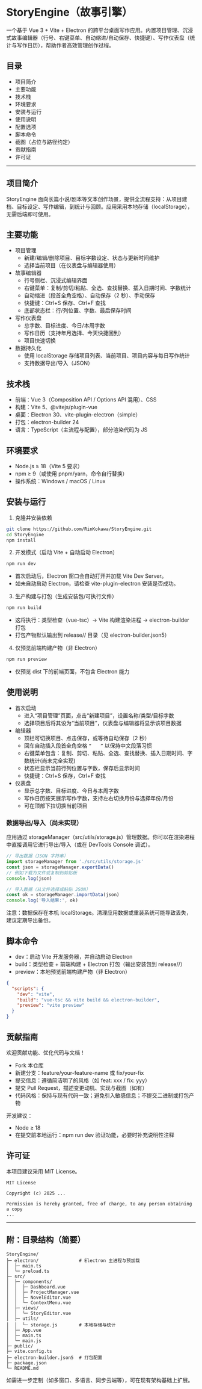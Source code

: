 # StoryEngine（故事引擎）

一个基于 Vue 3 + Vite + Electron 的跨平台桌面写作应用。内置项目管理、沉浸式故事编辑器（行号、右键菜单、自动缩进/自动保存、快捷键）、写作仪表盘（统计与写作日历），帮助作者高效管理创作过程。

<!-- 提示：包名当前为 my-novel-app，待修改。 -->

## 目录
- 项目简介
- 主要功能
- 技术栈
- 环境要求
- 安装与运行
- 使用说明
- 配置选项
- 脚本命令
- 截图（占位与路径约定）
- 贡献指南
- 许可证

---

## 项目简介

StoryEngine 面向长篇小说/剧本等文本创作场景，提供全流程支持：从项目建档、目标设定、写作编辑，到统计与回顾。应用采用本地存储（localStorage），无需后端即可使用。

## 主要功能

- 项目管理
  - 新建/编辑/删除项目、目标字数设定、状态与更新时间维护
  - 选择当前项目（在仪表盘与编辑器使用）
- 故事编辑器
  - 行号侧栏、沉浸式编辑界面
  - 右键菜单：复制/剪切/粘贴、全选、查找替换、插入日期时间、字数统计
  - 自动缩进（段首全角空格）、自动保存（2 秒）、手动保存
  - 快捷键：Ctrl+S 保存、Ctrl+F 查找
  - 底部状态栏：行/列位置、字数、最后保存时间
- 写作仪表盘
  - 总字数、目标进度、今日/本周字数
  - 写作日历（支持年月选择、今天快捷回到）
  - 项目快速切换
- 数据持久化
  - 使用 localStorage 存储项目列表、当前项目、项目内容与每日写作统计
  - 支持数据导出/导入（JSON）

## 技术栈

- 前端：Vue 3（Composition API / Options API 混用）、CSS
- 构建：Vite 5、@vitejs/plugin-vue
- 桌面：Electron 30、vite-plugin-electron（simple）
- 打包：electron-builder 24
- 语言：TypeScript（主流程与配置），部分渲染代码为 JS

## 环境要求

- Node.js ≥ 18（Vite 5 要求）
- npm ≥ 9（或使用 pnpm/yarn，命令自行替换）
- 操作系统：Windows / macOS / Linux

## 安装与运行

1) 克隆并安装依赖
```bash
git clone https://github.com/RinKokawa/StoryEngine.git
cd StoryEngine
npm install
```

2) 开发模式（启动 Vite + 自动启动 Electron）
```bash
npm run dev
```
- 首次启动后，Electron 窗口会自动打开并加载 Vite Dev Server。
- 如未自动启动 Electron，请检查 vite-plugin-electron 安装是否成功。

3) 生产构建与打包（生成安装包/可执行文件）
```bash
npm run build
```
- 这将执行：类型检查（vue-tsc）→ Vite 构建渲染进程 → electron-builder 打包
- 打包产物默认输出到 release/<version>/ 目录（见 electron-builder.json5）

4) 仅预览前端构建产物（非 Electron）
```bash
npm run preview
```
- 仅预览 dist 下的前端页面，不包含 Electron 能力

## 使用说明

- 首次启动
  - 进入“项目管理”页面，点击“新建项目”，设置名称/类型/目标字数
  - 选择项目后将其设为“当前项目”，仪表盘与编辑器将显示该项目数据
- 编辑器
  - 顶栏可切换项目、点击保存，或等待自动保存（2 秒）
  - 回车自动插入段首全角空格 `“　　”` 以保持中文段落习惯
  - 右键菜单包含：复制、剪切、粘贴、全选、查找替换、插入日期时间、字数统计(尚未完全实现)
  - 状态栏显示当前行列位置与字数，保存后显示时间
  - 快捷键：Ctrl+S 保存，Ctrl+F 查找
- 仪表盘
  - 显示总字数、目标进度、今日与本周字数
  - 写作日历按天展示写作字数，支持左右切换月份与选择年份/月份
  - 可在顶部下拉切换当前项目

### 数据导出/导入（尚未实现）

应用通过 storageManager（src/utils/storage.js）管理数据。你可以在渲染进程中直接调用它进行导出/导入（或在 DevTools Console 调试）。

```js
// 导出数据（JSON 字符串）
import storageManager from './src/utils/storage.js'
const json = storageManager.exportData()
// 例如下载为文件或复制到剪贴板
console.log(json)

// 导入数据（从文件选择或粘贴 JSON）
const ok = storageManager.importData(json)
console.log('导入结果:', ok)
```

注意：数据保存在本机 localStorage。清理应用数据或重装系统可能导致丢失，建议定期导出备份。

## 脚本命令

- dev：启动 Vite 开发服务器，并自动启动 Electron
- build：类型检查 + 前端构建 + Electron 打包（输出安装包到 release/<version>/）
- preview：本地预览前端构建产物（非 Electron）

```json
{
  "scripts": {
    "dev": "vite",
    "build": "vue-tsc && vite build && electron-builder",
    "preview": "vite preview"
  }
}
```

<!-- ## 截图 -->

<!-- 请将截图放在 docs/screenshots/ 下，并在下方替换为实际文件名。 -->

<!-- - 仪表盘
  - ![仪表盘](docs/screenshots/dashboard.png)
- 项目管理
  - ![项目管理](docs/screenshots/projects.png)
- 故事编辑器
  - ![故事编辑器](docs/screenshots/editor.png)
- 右键菜单
  - ![右键菜单](docs/screenshots/context-menu.png)
- 写作日历
  - ![写作日历](docs/screenshots/calendar.png) -->


## 贡献指南

欢迎贡献功能、优化代码与文档！

- Fork 本仓库
- 新建分支：feature/your-feature-name 或 fix/your-fix
- 提交信息：遵循简洁明了的风格（如 feat: xxx / fix: yyy）
- 提交 Pull Request，描述变更动机、实现与截图（如有）
- 代码风格：保持与现有代码一致；避免引入敏感信息；不提交二进制或打包产物

开发建议：
- Node ≥ 18
- 在提交前本地运行：npm run dev 验证功能，必要时补充说明性注释

## 许可证

本项目建议采用 MIT License。

```
MIT License

Copyright (c) 2025 ...

Permission is hereby granted, free of charge, to any person obtaining a copy
...
```


---

## 附：目录结构（简要）

```
StoryEngine/
├─ electron/               # Electron 主进程与预加载
│  ├─ main.ts
│  └─ preload.ts
├─ src/
│  ├─ components/
│  │  ├─ Dashboard.vue
│  │  ├─ ProjectManager.vue
│  │  ├─ NovelEditor.vue
│  │  └─ ContextMenu.vue
│  ├─ views/
│  │  └─ StoryEditor.vue
│  ├─ utils/
│  │  └─ storage.js        # 本地存储与统计
│  ├─ App.vue
│  ├─ main.ts
│  └─ main.js
├─ public/
├─ vite.config.ts
├─ electron-builder.json5  # 打包配置
├─ package.json
└─ README.md
```

如需进一步定制（如多窗口、多语言、同步云端等），可在现有架构基础上扩展。